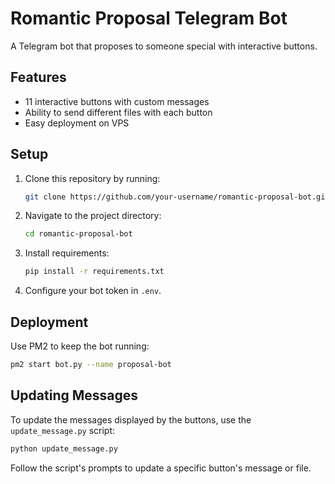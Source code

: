 # Romantic Proposal Telegram Bot

A Telegram bot that proposes to someone special with interactive buttons.

## Features
- 11 interactive buttons with custom messages
- Ability to send different files with each button
- Easy deployment on VPS

## Setup
1. Clone this repository by running:
   ```bash
   git clone https://github.com/your-username/romantic-proposal-bot.git
   ```
2. Navigate to the project directory:
   ```bash
   cd romantic-proposal-bot
   ```
3. Install requirements:
   ```bash
   pip install -r requirements.txt
   ```
4. Configure your bot token in `.env`.

## Deployment
Use PM2 to keep the bot running:
```bash
pm2 start bot.py --name proposal-bot
```

## Updating Messages
To update the messages displayed by the buttons, use the `update_message.py` script:
```bash
python update_message.py
```

Follow the script's prompts to update a specific button's message or file.
